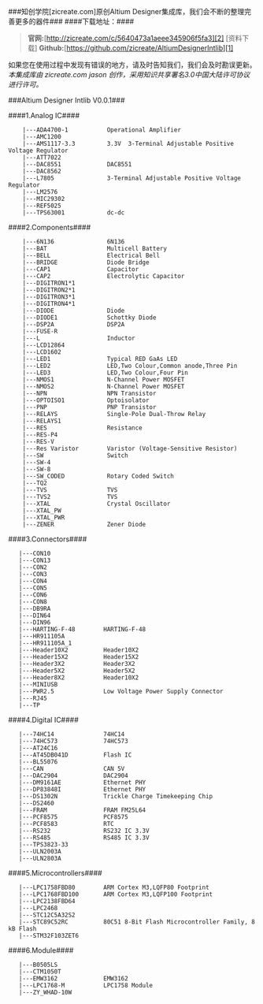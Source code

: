 ###知创学院[zicreate.com]原创Altium Designer集成库，我们会不断的整理完善更多的器件###
####下载地址：####
>**官网:**[http://zicreate.com/c/5640473a1aeee345906f5fa3][2]     [资料下载]
>**Github:**[https://github.com/zicreate/AltiumDesignerIntlib][1]
> 
  [1]: https://github.com/zicreate/AltiumDesignerIntlib
  [2]: http://zicreate.com/c/5640473a1aeee345906f5fa3
如果您在使用过程中发现有错误的地方，请及时告知我们，我们会及时勘误更新。
*本集成库由 zicreate.com jason 创作，采用知识共享署名3.0中国大陆许可协议进行许可。*

###Altium Designer Intlib V0.0.1###

####1.Analog IC####
```
    |---ADA4700-1           Operational Amplifier
    |---AMC1200
    |---AMS1117-3.3         3.3V  3-Terminal Adjustable Positive Voltage Regulator
    |---ATT7022
    |---DAC8551             DAC8551
    |---DAC8562
    |---L7805               3-Terminal Adjustable Positive Voltage Regulator
    |---LM2576
    |---MIC29302
    |---REF5025
    |---TPS63001            dc-dc
```
####2.Components####
```
    |---6N136               6N136
    |---BAT                 Multicell Battery
    |---BELL                Electrical Bell
    |---BRIDGE              Diode Bridge
    |---CAP1                Capacitor
    |---CAP2                Electrolytic Capacitor
    |---DIGITRON1*1         
    |---DIGITRON2*1
    |---DIGITRON3*1         
    |---DIGITRON4*1         
    |---DIODE               Diode
    |---DIODE1              Schottky Diode
    |---DSP2A               DSP2A
    |---FUSE-R              
    |---L                   Inductor
    |---LCD12864            
    |---LCD1602
    |---LED1                Typical RED GaAs LED
    |---LED2                LED,Two Colour,Common anode,Three Pin
    |---LED3                LED,Two Colour,Four Pin
    |---NMOS1               N-Channel Power MOSFET
    |---NMOS2               N-Channel Power MOSFET
    |---NPN                 NPN Transistor
    |---OPTOISO1            Optoisolator
    |---PNP                 PNP Transistor
    |---RELAYS              Single-Pole Dual-Throw Relay
    |---RELAYS1
    |---RES                 Resistance
    |---RES-P4
    |---RES-V
    |---Res Varistor        Varistor (Voltage-Sensitive Resistor)
    |---SW                  Switch
    |---SW-4                
    |---SW-8
    |---SW_CODED            Rotary Coded Switch
    |---TQ2                 
    |---TVS                 TVS
    |---TVS2                TVS
    |---XTAL                Crystal Oscillator
    |---XTAL_PW
    |---XTAL_PWR
    |---ZENER               Zener Diode
```
####3.Connectors####
```
   |---CON10
   |---CON13
   |---CON2
   |---CON3
   |---CON4
   |---CON5
   |---CON6
   |---CON8                
   |---DB9RA
   |---DIN64
   |---DIN96               
   |---HARTING-F-48        HARTING-F-48
   |---HR911105A
   |---HR911105A_1         
   |---Header10X2          Header10X2
   |---Header15X2          Header15X2
   |---Header3X2           Header3X2
   |---Header5X2           Header5X2
   |---Header8X2           Header10X2
   |---MINIUSB             
   |---PWR2.5              Low Voltage Power Supply Connector
   |---RJ45                
   |---TP
```
####4.Digital IC####
```
   |---74HC14              74HC14
   |---74HC573             74HC573
   |---AT24C16
   |---AT45DB041D          Flash IC
   |---BL55076             
   |---CAN                 CAN 5V
   |---DAC2904             DAC2904
   |---DM9161AE            Ethernet PHY
   |---DP83848I            Ethernet PHY
   |---DS1302N             Trickle Charge Timekeeping Chip
   |---DS2460
   |---FRAM                FRAM FM25L64
   |---PCF8575             PCF8575
   |---PCF8583             RTC
   |---RS232               RS232 IC 3.3V
   |---RS485               RS485 IC 3.3V
   |---TPS3823-33
   |---ULN2003A
   |---ULN2803A
```
####5.Microcontrollers####
```
   |---LPC1758FBD80        ARM Cortex M3,LQFP80 Footprint
   |---LPC1768FBD100       ARM Cortex M3,LQFP100 Footprint
   |---LPC2138FBD64
   |---LPC2468
   |---STC12C5A32S2
   |---STC89C52RC          80C51 8-Bit Flash Microcontroller Family, 8 kB Flash
   |---STM32F103ZET6
```
####6.Module####
```
   |---B0505LS             
   |---CTM1050T
   |---EMW3162             EMW3162
   |---LPC1768-M           LPC1758 Module
   |---ZY_WHAD-10W
```
